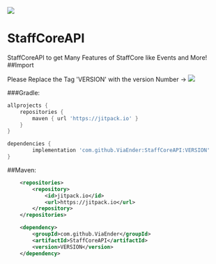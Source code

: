[![](https://jitpack.io/v/ViaEnder/StaffCoreAPI.svg)](https://jitpack.io/#ViaEnder/StaffCoreAPI)
# StaffCoreAPI
StaffCoreAPI to get Many Features of StaffCore like Events and More!
##Import

Please Replace the Tag 'VERSION' with the version Number → [![](https://jitpack.io/v/ViaEnder/StaffCoreAPI.svg)](https://jitpack.io/#ViaEnder/StaffCoreAPI) 

###Gradle:

```groovy
allprojects {
    repositories {
        maven { url 'https://jitpack.io' }
    }
}
```

```groovy
dependencies {
        implementation 'com.github.ViaEnder:StaffCoreAPI:VERSION'
}
```

##Maven:

```xml
	<repositories>
		<repository>
		    <id>jitpack.io</id>
		    <url>https://jitpack.io</url>
		</repository>
	</repositories>
````

```xml
	<dependency>
	    <groupId>com.github.ViaEnder</groupId>
	    <artifactId>StaffCoreAPI</artifactId>
	    <version>VERSION</version>
	</dependency>
```
